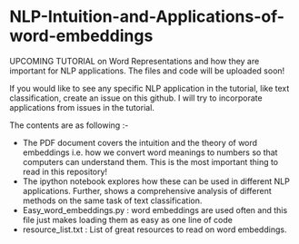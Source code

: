 # NLP-Intuition-and-Applications-of-word-embeddings

UPCOMING TUTORIAL on Word Representations and how they are important for NLP applications. The files and code will be uploaded soon! 

If you would like to see any specific NLP application in the tutorial, like text classification, create an issue on this github. I will try to incorporate applications from issues in the tutorial.


The contents are as following :-

- The PDF document covers the intuition and the theory of word embeddings i.e. how we convert word meanings to numbers so that computers can understand them. This is the most important thing to read in this repository!
- The ipython notebook explores how these can be used in different NLP applications. Further, shows a comprehensive analysis of different methods on the same task of text classification.
- Easy_word_embeddings.py : word embeddings are used often and this file just makes loading them as easy as one line of code
- resource_list.txt : List of great resources to read on word embeddings.
